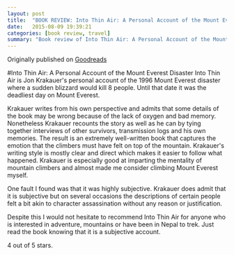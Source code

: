 ```yaml
---
layout: post
title:  "BOOK REVIEW: Into Thin Air: A Personal Account of the Mount Everest Disaster"
date:   2015-08-09 19:39:21
categories: [book review, travel]
summary: "Book review of Into Thin Air: A Personal Account of the Mount Everest Disaster by Jon Krakauer."
---
```

Originally published on [Goodreads](https://www.goodreads.com/review/show/1131719020)

#Into Thin Air: A Personal Account of the Mount Everest Disaster
Into Thin Air is Jon Krakauer's personal account of the 1996 Mount Everest disaster where a sudden blizzard would kill 8 people. Until that date it was the deadliest day on Mount Everest.

Krakauer writes from his own perspective and admits that some details of the book may be wrong because of the lack of oxygen and bad memory. Nonetheless Krakauer recounts the story as well as he can by tying together interviews of other survivors, transmission logs and his own memories. The result is an extremely well-written book that captures the emotion that the climbers must have felt on top of the mountain.
Krakauer's writing style is mostly clear and direct which makes it easier to follow what happened. Krakauer is especially good at imparting the mentality of mountain climbers and almost made me consider climbing Mount Everest myself.

One fault I found was that it was highly subjective. Krakauer does admit that it is subjective but on several occasions the descriptions of certain people felt a bit akin to character assassination without any reason or justification.

Despite this I would not hesitate to recommend Into Thin Air for anyone who is interested in adventure, mountains or have been in Nepal to trek. Just read the book knowing that it is a subjective account.

4 out of 5 stars.
